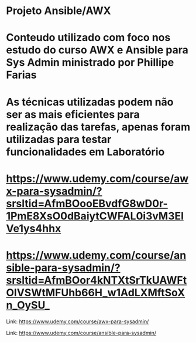 # Projeto Ansible/AWX
# Conteudo utilizado com foco nos estudo do curso AWX e Ansible para Sys Admin ministrado por Phillipe Farias
# As técnicas utilizadas podem não ser as mais eficientes para realização das tarefas, apenas foram utilizadas para testar funcionalidades em Laboratório
# https://www.udemy.com/course/awx-para-sysadmin/?srsltid=AfmBOooEBvdfG8wD0r-1PmE8XsO0dBaiytCWFAL0i3vM3ElVe1ys4hhx
# https://www.udemy.com/course/ansible-para-sysadmin/?srsltid=AfmBOor4kNTXtSrTkUAWFtOlVSWtMFUhb66H_w1AdLXMftSoXn_OySU_


Link: https://www.udemy.com/course/awx-para-sysadmin/

Link: https://www.udemy.com/course/ansible-para-sysadmin/